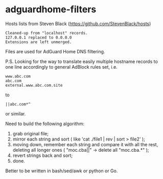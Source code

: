 # adguardhome-filters
Hosts lists from Steven Black (https://github.com/StevenBlack/hosts)

	Cleaned-up from "localhost" records.
	127.0.0.1 replaced to 0.0.0.0
	Extensions are left unmerged.

Files are used for AdGuard Home DNS filtering.

P.S. Looking for the way to translate easily multiple hostname records
to one line accordingly to general AdBlock rules set, i.e.

	www.abc.com
	abc.com
	external.www.abc.com.site
	
to

	||abc.com*^

or similar.

Need to build the following algorithm:
1. grab original file;
2. mirror each string and sort ( like 'cat ./file1 | rev | sort > file2' );
3. moving down, remember each string and compare it with all the rest, deleting all longer ones ( "moc.cba||" -> delete all "moc.cba\.*" );
4. revert strings back and sort;
5. done.

Better to be written in bash/sed/awk or python or Go.
